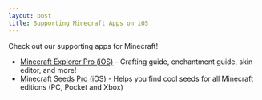 ```yaml
---
layout: post
title: Supporting Minecraft Apps on iOS
---
```

Check out our supporting apps for Minecraft!
- [Minecraft Explorer Pro (iOS)][mc-explorer-pro] - Crafting guide, enchantment guide, skin editor, and more!
- [Minecraft Seeds Pro (iOS)][mc-seeds-pro] - Helps you find cool seeds for all Minecraft editions (PC, Pocket and Xbox)

[mc-explorer-pro]: https://apps.apple.com/us/app/minecraft-explorer-pro/id449354665?ign-mpt=uo%3D2
[mc-seeds-pro]: https://apps.apple.com/us/app/minecraft-seeds-pro/id528919633